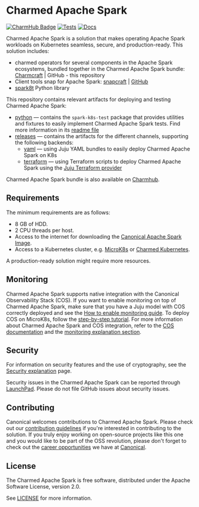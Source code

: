 # Charmed Apache Spark

[![CharmHub Badge](https://charmhub.io/spark-k8s-bundle/badge.svg)](https://charmhub.io/spark-k8s-bundle)
[![Tests](https://github.com/canonical/spark-k8s-bundle/actions/workflows/ci-tests.yaml/badge.svg?branch=main)](https://github.com/canonical/spark-k8s-bundle/actions/workflows/ci-tests.yaml?query=branch%3Amain)
[![Docs](https://github.com/canonical/spark-k8s-bundle/actions/workflows/sync_docs.yaml/badge.svg)](https://github.com/canonical/spark-k8s-bundle/actions/workflows/sync_docs.yaml)
<!-- [![Release](https://github.com/canonical/spark-k8s-bundle/actions/workflows/ci-checks.yaml/badge.svg)](https://github.com/canonical/spark-k8s-bundle/actions/workflows/ci-checks.yaml) -->

Charmed Apache Spark is a solution that makes operating Apache Spark workloads on Kubernetes seamless, secure, and production-ready. This solution includes:

* charmed operators for several components in the Apache Spark ecosystems, bundled together in the Charmed Apache Spark bundle: [Charmcraft](https://charmhub.io/spark-k8s-bundle) | GitHub - this repository
* Client tools snap for Apache Spark: [snapcraft](https://snapcraft.io/spark-client) | [GitHub](https://github.com/canonical/spark-client-snap)
* [spark8t](https://github.com/canonical/spark-k8s-toolkit-py) Python library 

This repository contains relevant artifacts for deploying and testing Charmed Apache Spark:

* [python](./python) — contains the `spark-k8s-test` package that provides  utilities and fixtures to easily implement Charmed Apache Spark tests. Find more information in its [readme file](./python/README.md)
* [releases](./releases) — contains the artifacts for the different channels, supporting the following backends:
  * [yaml](./releases/3.4/yaml) — using Juju YAML bundles to easily deploy Charmed Apache Spark on K8s
  * [terraform](releases/3.4/terraform) — using Terraform scripts to deploy Charmed Apache Spark using the [Juju Terraform provider](https://github.com/juju/terraform-provider-juju)

Charmed Apache Spark bundle is also available on [Charmhub](https://charmhub.io/spark-k8s-bundle).

## Requirements

The minimum requirements are as follows:

* 8 GB of HDD.
* 2 CPU threads per host.
* Access to the internet for downloading the [Canonical Apache Spark Image](https://github.com/canonical/charmed-spark-rock/pkgs/container/charmed-spark).
* Access to a Kubernetes cluster, e.g. [MicroK8s](https://microk8s.io/) or [Charmed Kubernetes](https://ubuntu.com/kubernetes/charmed-k8s).

A production-ready solution might require more resources.

<!-- ## Relations -->

## Monitoring

Charmed Apache Spark supports native integration with the Canonical Observability Stack (COS). If you want to enable monitoring on top of Charmed Apache Spark, make sure that you have a Juju model with COS correctly deployed and see the [How to enable monitoring guide](https://charmhub.io/spark-k8s-bundle/docs/h-spark-monitoring). To deploy COS on MicroK8s, follow the [step-by-step tutorial](https://charmhub.io/topics/canonical-observability-stack/tutorials/install-microk8s). For more information about Charmed Apache Spark and COS integration, refer to the [COS documentation](https://charmhub.io/topics/canonical-observability-stack) and the [monitoring explanation section](/t/charmed-spark-documentation-explanation-monitoring/14299).

## Security

For information on security features and the use of cryptography, see the [Security explanation](https://charmhub.io/spark-k8s-bundle/docs/e-security) page.

Security issues in the Charmed Apache Spark can be reported through [LaunchPad](https://wiki.ubuntu.com/DebuggingSecurity#How%20to%20File). Please do not file GitHub issues about security issues.

## Contributing

Canonical welcomes contributions to Charmed Apache Spark. Please check out our [contribution guidelines](python/CONTRIBUTING.md) if you're interested in contributing to the solution. If you truly enjoy working on open-source projects like this one and you would like to be part of the OSS revolution, please don't forget to check out the [career opportunities](https://canonical.com/careers/all) we have at [Canonical](https://canonical.com/).  

## License

The Charmed Apache Spark is free software, distributed under the Apache Software License, version 2.0.

See [LICENSE](LICENSE) for more information.
